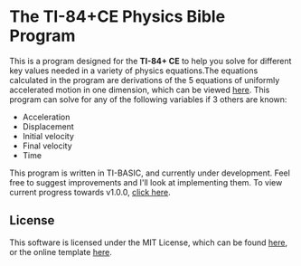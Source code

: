 # The TI-84+CE Physics Bible Program

This is a program designed for the **TI-84+ CE** to help you solve for different key values needed in a variety of physics equations.The equations calculated in the program are derivations of the 5 equations of uniformly accelerated motion in one dimension, which can be viewed [here](https://i.imgur.com/5MSZ8Nv.jpg). This program can solve for any of the following variables if 3 others are known:

- Acceleration
- Displacement
- Initial velocity
- Final velocity
- Time

This program is written in TI-BASIC, and currently under development. Feel free to suggest improvements and I'll look at implementing them. To view current progress towards v1.0.0, [click here](TODO.md).

## License

This software is licensed under the MIT License, which can be found [here](LICENSE), or the online template [here](https://opensource.org/licenses/MIT).